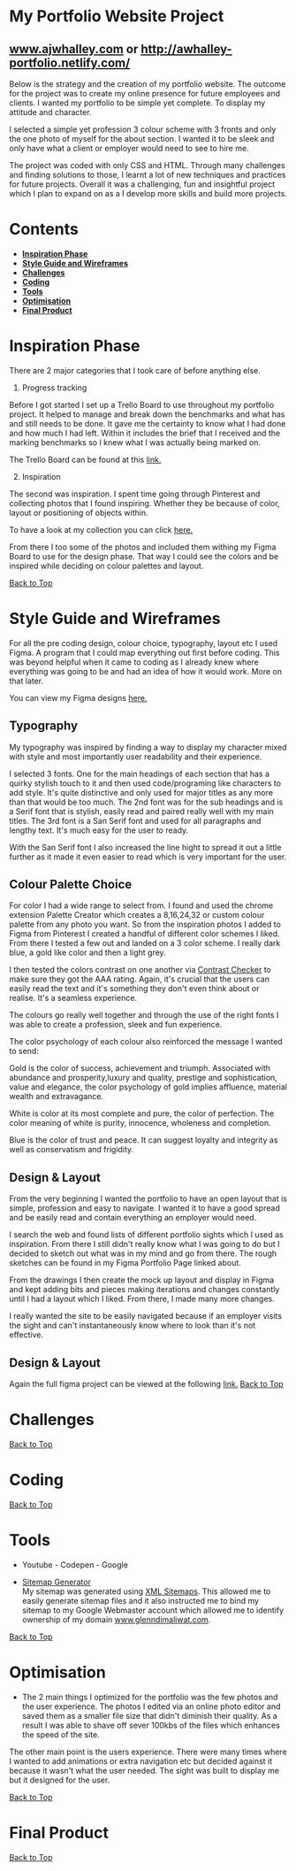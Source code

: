# <a id="top"></a> My Portfolio Website Project
## www.ajwhalley.com or http://awhalley-portfolio.netlify.com/

Below is the strategy and the creation of my portfolio website. The outcome for the project was to create my online presence for future employees and clients. I wanted my portfolio to be simple yet complete. To display my attitude and character. 

I selected a simple yet profession 3 colour scheme with 3 fronts and only the one photo of myself for the about section. I wanted it to be sleek and only have what a client or employer would need to see to hire me. 

The project was coded with only CSS and HTML. Through many challenges and finding solutions to those, I learnt a lot of new techniques and practices for future projects. Overall it was a challenging, fun and insightful project which I plan to expand on as a I develop more skills and build more projects.  

# Contents
- **[Inspiration Phase](#InspirationPhase)**
- **[Style Guide and Wireframes](#Wireframes)**
- **[Challenges](#Challenges)**
- **[Coding](#Coding)**
- **[Tools](#Tools)**
- **[Optimisation](#Optimisation)**
- **[Final Product](#Final)**


# <a id="InspirationPhase"></a>Inspiration Phase

There are 2 major categories that I took care of before anything else. 

1. Progress tracking 

Before I got started I set up a Trello Board to use throughout my portfolio project. It helped to manage and break down the benchmarks and what has and still needs to be done. It gave me the certainty to know what I had done and how much I had left. Within it includes the brief that I received and the marking benchmarks so I knew what I was actually being marked on.            

The Trello Board can be found at this [link.](https://trello.com/b/25odDeYl/portfolio-website)


2. Inspiration 

The second was inspiration. I spent time going through Pinterest and collecting photos that I found inspiring. Whether they be because of color, layout or positioning of objects within. 

To have a look at my collection you can click [here.](https://www.pinterest.com.au/ajwhalley45/design-inspiration/)
     
From there I too some of the photos and included them withing my Figma Board to use for the design phase. That way I could see the colors and be inspired while deciding on colour palettes and layout. 


[Back to Top](#top)

# <a id="Wireframes"></a>Style Guide and Wireframes
For all the pre coding design, colour choice, typography, layout etc I used Figma. A program that I could map everything out first before coding. This was beyond helpful when it came to coding as I already knew where everything was going to be and had an idea of how it would work. More on that later. 

You can view my Figma designs [here.](https://www.figma.com/file/JEsIiT0Z3DiQoEyEMmz1BIhO/Portfolio-Design)

## Typography
My typography was inspired by finding a way to display my character mixed with style and most importantly user readability  and their experience. 

I selected 3 fonts. One for the main headings of each section that has a quirky stylish touch to it and then used code/programing like characters to add style. It's quite distinctive and only used for major titles as any more than that would be too much. The 2nd font was for the sub headings and is a Serif font that is stylish, easily read and paired really well with my main titles. The 3rd font is a San Serif font and used for all paragraphs and lengthy text. It's much easy for the user to ready. 

With the San Serif font I also increased the line hight to spread it out a little further as it made it even easier to read which is very important for the user. 


## Colour Palette Choice 

For color I had a wide range to select from. I found and used the chrome extension Palette Creator which creates a 8,16,24,32 or custom colour palette from any photo you want. So from the inspiration photos I added to Figma from Pinterest I created a handful of different color schemes I liked. From there I tested a few out and landed on a 3 color scheme. I really dark blue, a gold like color and then a light grey. 

I then tested the colors contrast on one another via [Contrast Checker](https://contrastchecker.com/) to make sure they got the AAA rating. Again, it's crucial that the users can easily read the text and it's something they don't even think about or realise. It's a seamless experience. 

The colours go really well together and through the use of the right fonts I was able to create a profession, sleek and fun experience. 

The color psychology of each colour also reinforced the message I wanted to send: 

Gold is the color of success, achievement and triumph. Associated with abundance and prosperity,luxury and quality, prestige and sophistication, value and elegance, the color psychology of gold implies affluence, material wealth and extravagance.

White is color at its most complete and pure, the color of perfection. The color meaning of white is purity, innocence, wholeness and completion.

Blue is the color of trust and peace. It can suggest loyalty and integrity as well as conservatism and frigidity. 


## Design & Layout 

From the very beginning I wanted the portfolio to have an open layout that is simple, profession and easy to navigate. I wanted it to have a good spread and be easily read and contain everything an employer would need. 

I search the web and found lists of different portfolio sights which I used as inspiration. From there I still didn't really know what I was going to do but I decided to sketch out what was in my mind and go from there. The rough sketches can be found in my Figma Portfolio Page linked about. 

From the drawings I then create the mock up layout and display in Figma and kept adding bits and pieces making iterations and changes constantly until I had a layout which I liked. From there, I made many more changes. 

I really wanted the site to be easily navigated because if an employer visits the sight and can't instantaneously know where to look than it's not effective. 

## Design & Layout 





Again the full figma project can be viewed at the following [link.](https://www.figma.com/file/JEsIiT0Z3DiQoEyEMmz1BIhO/Portfolio-Design)
[Back to Top](#top)


# <a id="Challenges"></a>Challenges
     

[Back to Top](#top)


# <a id="Coding"></a>Coding


[Back to Top](#top)


# <a id="Tools"></a>Tools
+ Youtube - Codepen - Google 

+ [Sitemap Generator](https://www.xml-sitemaps.com)     
My sitemap was generated using [XML Sitemaps](xml-sitemaps.com). This allowed me to easily generate sitemap files and it also instructed me to bind my sitemap to my Google Webmaster account which allowed me to identify ownership of my domain www.glenndimaliwat.com.       
   

[Back to Top](#top)

# <a id="Optimisation"></a>Optimisation

+ The 2 main things I optimized for the portfolio was the few photos and the user experience. The photos I edited via an online photo editor and saved them as a smaller file size that didn't diminish their quality. As a result I was able to shave off sever 100kbs of the files which enhances the speed of the site. 

The other main point is the users experience. There were many times where I wanted to add animations or extra navigation etc but decided against it because it wasn't what the user needed. The sight was built to display me but it designed for the user. 

[Back to Top](#top)



# <a id="Final"></a>Final Product


        


[Back to Top](#top)